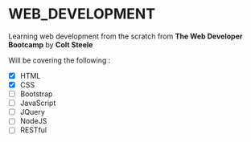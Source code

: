 # WEB_DEVELOPMENT
Learning web development from the scratch from __The Web Developer Bootcamp__ by __Colt Steele__

Will be covering the following :
- [x] HTML
- [x] CSS
- [ ] Bootstrap
- [ ] JavaScript
- [ ] JQuery
- [ ] NodeJS
- [ ] RESTful
